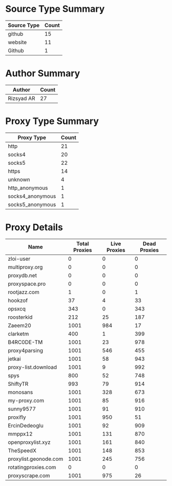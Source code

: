 # Source Type Summary

| Source Type | Count |
|-------------|-------|
| github | 15 |
| website | 11 |
| Github | 1 |


# Author Summary

| Author | Count |
|--------|-------|
| Rizsyad AR | 27 |


# Proxy Type Summary

| Proxy Type | Count |
|------------|-------|
| http | 21 |
| socks4 | 20 |
| socks5 | 22 |
| https | 14 |
| unknown | 4 |
| http_anonymous | 1 |
| socks4_anonymous | 1 |
| socks5_anonymous | 1 |


# Proxy Details

| Name | Total Proxies | Live Proxies | Dead Proxies |
|------|---------------|--------------|---------------|
| zloi-user | 0 | 0 | 0 |
| multiproxy.org | 0 | 0 | 0 |
| proxydb.net | 0 | 0 | 0 |
| proxyspace.pro | 0 | 0 | 0 |
| rootjazz.com | 1 | 0 | 1 |
| hookzof | 37 | 4 | 33 |
| opsxcq | 343 | 0 | 343 |
| roosterkid | 212 | 25 | 187 |
| Zaeem20 | 1001 | 984 | 17 |
| clarketm | 400 | 1 | 399 |
| B4RC0DE-TM | 1001 | 23 | 978 |
| proxy4parsing | 1001 | 546 | 455 |
| jetkai | 1001 | 58 | 943 |
| proxy-list.download | 1001 | 9 | 992 |
| spys | 800 | 52 | 748 |
| ShiftyTR | 993 | 79 | 914 |
| monosans | 1001 | 328 | 673 |
| my-proxy.com | 1001 | 85 | 916 |
| sunny9577 | 1001 | 91 | 910 |
| proxifly | 1001 | 950 | 51 |
| ErcinDedeoglu | 1001 | 92 | 909 |
| mmppx12 | 1001 | 131 | 870 |
| openproxylist.xyz | 1001 | 161 | 840 |
| TheSpeedX | 1001 | 148 | 853 |
| proxylist.geonode.com | 1001 | 245 | 756 |
| rotatingproxies.com | 0 | 0 | 0 |
| proxyscrape.com | 1001 | 975 | 26 |
